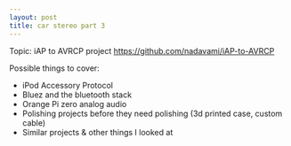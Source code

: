 ```yaml
---
layout: post
title: car stereo part 3
---
```


Topic: iAP to AVRCP project
https://github.com/nadavami/iAP-to-AVRCP

Possible things to cover:
* iPod Accessory Protocol
* Bluez and the bluetooth stack
* Orange Pi zero analog audio
* Polishing projects before they need polishing (3d printed case, custom cable)
* Similar projects & other things I looked at
